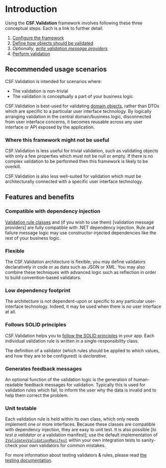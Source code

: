 # Introduction

Using the **CSF.Validation** framework involves following these three conceptual steps.
Each is a link to further detail.

1. [Configure the framework]
2. [Define how objects should be validated]
3. _Optionally, [write validation message providers]_
4. [Perform validation]

[Configure the framework]:ConfigureTheFramework.md
[Define how objects should be validated]:WritingValidators/index.md
[write validation message providers]:GeneratingFeedbackMessages.md
[Perform validation]:ConsumingValidators.md

## Recommended usage scenarios

CSF.Validation is intended for scenarios where:

* The validation is non-trivial
* The validation is conceptually a part of your business logic

CSF.Validation is best-used for validating [domain objects], rather than DTOs which are specific to a particular user interface technology.
By logically arranging validation in the central domain/business logic, disconnected from user interface concerns, it becomes reusable across any user interface or API exposed by the application.

### Where this framework might not be useful

CSF.Validation is less useful for trivial validation, such as validating objects with only a few properties which must not be null or empty.
If there is no complex validation to be performed then this framework is likely to be overkill.

CSF.Validation is also less well-suited for validation which must be architecturally connected with a specific user interface technology.

## Features and benefits

### Compatible with dependency injection

[Validation rule classes] and (if you wish to use them) [validation message providers] are fully compatible with .NET dependency injection.
Rule and failure message logic may use constructor-injected dependencies like the rest of your business logic.

### Flexible

The CSF.Validation architecture is flexible; you may define validators declaratively in code or as data such as JSON or XML.
You may also combine these techniques with advanced logic such as reflection in order to build convention-based validators.

### Low dependency footprint

The architecture is not dependent-upon or specific to any particular user-interface technology.
Indeed, it may be used when there is no user interface at all.

### Follows SOLID principles

CSF.Validation helps you to [follow the SOLID principles] in your app.
Each individual validation rule is written in a single-responsibility class.

The definition of a validator (which rules should be applied to which values, and how they are to be configured) is _declarative_.

### Generates feedback messages

An optional function of the validation logic is the generation of human-readable feedback messages for validation.
Typically this is used for validation rules which fail, to inform the user why the data is invalid and to help them correct the problem.

### Unit testable

Each validation rule is held within its own class, which only needs implement one or more interfaces.
Because these classes are compatible with dependency injection, they are easy to unit test.
It is also possible [_to test a validator_ or a validation manifest]; use the default implementation
of [`IValidatesValidationManifest`] within your own integration tests to sanity-check your own validators
for common mistakes.

For more information about testing validators & rules, please read [the testing documentation].

[domain objects]:WhatIsDomainObjectValidation.md
[Validation rule classes]: WritingValidators/WritingValidationRules/index.md
[follow the SOLID principles]:https://en.wikipedia.org/wiki/SOLID
[`IValidatesValidationManifest`]:xref:CSF.Validation.ValidatorValidation.IValidatesValidationManifest
[the testing documentation]: Testing.md
